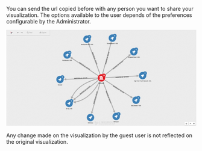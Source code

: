 You can send the url copied before with any person you want to share your visualization. The options available to
the user depends of the preferences configurable by the Administrator.

![](guest_open.png)

Any change made on the visualization by the guest user is not reflected on the original visualization.
